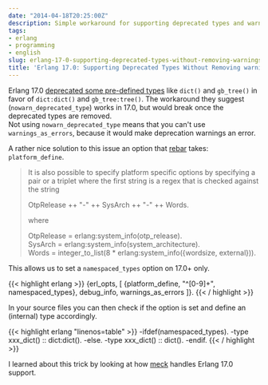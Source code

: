 ```yaml
---
date: "2014-04-18T20:25:00Z"
description: Simple workaround for supporting deprecated types and warnings_as_errors.
tags:
- erlang
- programming
- english
slug: erlang-17-0-supporting-deprecated-types-without-removing-warnings_as_errors
title: 'Erlang 17.0: Supporting Deprecated Types Without Removing warnings_as_errors'
---
```


Erlang 17.0 [deprecated some pre-defined types](http://www.erlang.org/download/otp_src_17.0.readme) like `dict()` and `gb_tree()` in favor of `dict:dict()` and `gb_tree:tree()`. The workaround they suggest (`nowarn_deprecated_type`) works in 17.0, but would break once the deprecated types are removed.  
Not using `nowarn_deprecated_type` means that you can't use `warnings_as_errors`, because it would make deprecation warnings an error.

A rather nice solution to this issue an option that [rebar](https://github.com/rebar/rebar) takes: `platform_define`.

>It is also possible to specify platform specific options by specifying a pair or a triplet where the first string is a regex that is checked against the string
>
>  OtpRelease ++ "-" ++ SysArch ++ "-" ++ Words.
>
>where
>
>  OtpRelease = erlang:system_info(otp_release).  
>  SysArch = erlang:system_info(system_architecture).  
>  Words = integer_to_list(8 * erlang:system_info({wordsize, external})).

This allows us to set a `namespaced_types` option on 17.0+ only.

{{< highlight erlang >}}
{erl_opts, [
  {platform_define, "^[0-9]+", namespaced_types},
  debug_info,
  warnings_as_errors
]}.
{{< / highlight >}}

In your source files you can then check if the option is set and define an (internal) type accordingly.

{{< highlight erlang "linenos=table" >}}
-ifdef(namespaced_types).
-type xxx_dict() :: dict:dict().
-else.
-type xxx_dict() :: dict().
-endif.
{{< / highlight >}}

I learned about this trick by looking at how [meck](https://github.com/eproxus/meck) handles Erlang 17.0 support.
